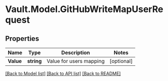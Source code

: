 # Vault.Model.GitHubWriteMapUserRequest

## Properties

Name | Type | Description | Notes
------------ | ------------- | ------------- | -------------
**Value** | **string** | Value for users mapping | [optional] 


[[Back to Model list]](../README.md#documentation-for-models) [[Back to API list]](../README.md#documentation-for-api-endpoints) [[Back to README]](../README.md)

